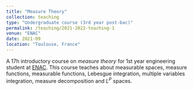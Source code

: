 ```yaml
---
title: "Measure Theory"
collection: teaching
type: "Undergraduate course (3rd year post-bac)"
permalink: /teaching/2021-2022-teaching-1
venue: "ENAC"
date: 2021-09
location: "Toulouse, France"
---
```


A 17h introductory course on _measure theory_ for 1st year engineering student at [ENAC](https://enac.fr/). This course teaches about measurable spaces, measure functions, measurable functions, Lebesgue integration, multiple variables integration, measure decomposition and $L^P$ spaces.

